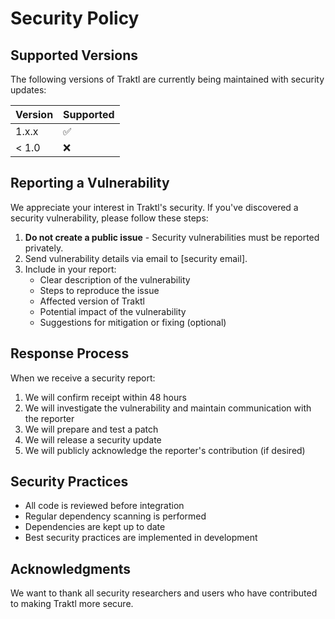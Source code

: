 # Security Policy

## Supported Versions

The following versions of Traktl are currently being maintained with security updates:

| Version | Supported          |
| ------- | ------------------ |
| 1.x.x   | :white_check_mark: |
| < 1.0   | :x:               |

## Reporting a Vulnerability

We appreciate your interest in Traktl's security. If you've discovered a security vulnerability, please follow these steps:

1. **Do not create a public issue** - Security vulnerabilities must be reported privately.
2. Send vulnerability details via email to [security email].
3. Include in your report:
   - Clear description of the vulnerability
   - Steps to reproduce the issue
   - Affected version of Traktl
   - Potential impact of the vulnerability
   - Suggestions for mitigation or fixing (optional)

## Response Process

When we receive a security report:

1. We will confirm receipt within 48 hours
2. We will investigate the vulnerability and maintain communication with the reporter
3. We will prepare and test a patch
4. We will release a security update
5. We will publicly acknowledge the reporter's contribution (if desired)

## Security Practices

- All code is reviewed before integration
- Regular dependency scanning is performed
- Dependencies are kept up to date
- Best security practices are implemented in development

## Acknowledgments

We want to thank all security researchers and users who have contributed to making Traktl more secure.
